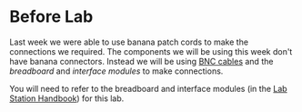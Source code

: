 # Before Lab

Last week we were able to use banana patch cords to make the connections we
required. The components we will be using this week don't have banana
connectors. Instead we will be using [BNC
cables](../misc_images/#bnc-patch-cables) and the *breadboard* and *interface
modules* to make connections.

You will need to refer to the breadboard and interface modules (in the
[Lab Station Handbook](../lab-home/lab-station-handbook)) for this lab.
